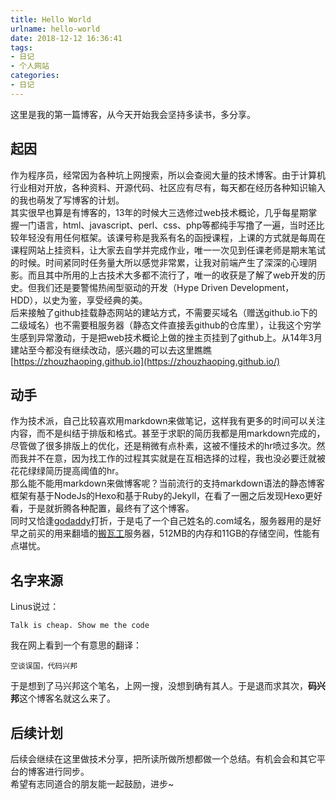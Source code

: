 ```yaml
---
title: Hello World
urlname: hello-world
date: 2018-12-12 16:36:41
tags: 
- 日记
- 个人网站
categories: 
- 日记
---
```

这里是我的第一篇博客，从今天开始我会坚持多读书，多分享。

<!-- more -->

## 起因
作为程序员，经常因为各种坑上网搜索，所以会查阅大量的技术博客。由于计算机行业相对开放，各种资料、开源代码、社区应有尽有，每天都在经历各种知识输入的我也萌发了写博客的计划。  
其实很早也算是有博客的，13年的时候大三选修过web技术概论，几乎每星期掌握一门语言，html、javascript、perl、css、php等都纯手写撸了一遍，当时还比较年轻没有用任何框架。该课号称是我系有名的函授课程，上课的方式就是每周在课程网站上挂资料，让大家去自学并完成作业，唯一一次见到任课老师是期末笔试的时候。时间紧同时任务量大所以感觉非常累，让我对前端产生了深深的心理阴影。而且其中所用的上古技术大多都不流行了，唯一的收获是了解了web开发的历史。但我们还是要警惕热闹型驱动的开发（Hype Driven Development，HDD），以史为鉴，享受经典的美。  
后来接触了github挂载静态网站的建站方式，不需要买域名（赠送github.io下的二级域名）也不需要租服务器（静态文件直接丢github的仓库里），让我这个穷学生感到异常激动，于是把web技术概论上做的挫主页挂到了github上。从14年3月建站至今都没有继续改动，感兴趣的可以去这里瞧瞧[https://zhouzhaoping.github.io](https://zhouzhaoping.github.io/)

## 动手
作为技术派，自己比较喜欢用markdown来做笔记，这样我有更多的时间可以关注内容，而不是纠结于排版和格式。甚至于求职的简历我都是用markdown完成的，尽管做了很多排版上的优化，还是稍微有点朴素，这被不懂技术的hr喷过多次。然而我并不在意，因为找工作的过程其实就是在互相选择的过程，我也没必要迁就被花花绿绿简历提高阈值的hr。  
那么能不能用markdown来做博客呢？当前流行的支持markdown语法的静态博客框架有基于NodeJs的Hexo和基于Ruby的Jekyll，在看了一圈之后发现Hexo更好看，于是就折腾各种配置，最终有了这个博客。  
同时又恰逢[godaddy](https://godaddy.com/)打折，于是屯了一个自己姓名的.com域名，服务器用的是好早之前买的用来翻墙的[搬瓦工](https://bwh1.net)服务器，512MB的内存和11GB的存储空间，性能有点堪忧。

## 名字来源
Linus说过：
    
    Talk is cheap. Show me the code
我在网上看到一个有意思的翻译：

    空谈误国，代码兴邦
于是想到了马兴邦这个笔名，上网一搜，没想到确有其人。于是退而求其次，**码兴邦**这个博客名就这么来了。

## 后续计划
后续会继续在这里做技术分享，把所读所做所想都做一个总结。有机会会和其它平台的博客进行同步。  
希望有志同道合的朋友能一起鼓励，进步~
